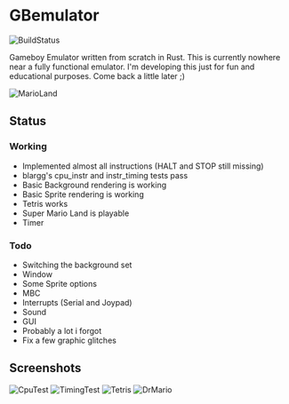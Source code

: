 # GBemulator
![BuildStatus](https://api.travis-ci.org/p4ddy1/gbemulator.svg?branch=master)

Gameboy Emulator written from scratch in Rust. This is currently nowhere near a fully functional emulator. 
I'm developing this just for fun and educational purposes. Come back a little later ;)

![MarioLand](https://cloud.lpnw.de/apps/files_sharing/publicpreview/freAayx9sFQk7oy?x=1920&y=632&a=true)

## Status

### Working
* Implemented almost all instructions (HALT and STOP still missing)
* blargg's cpu_instr and instr_timing tests pass
* Basic Background rendering is working
* Basic Sprite rendering is working
* Tetris works
* Super Mario Land is playable
* Timer

### Todo
* Switching the background set
* Window
* Some Sprite options
* MBC
* Interrupts (Serial and Joypad)
* Sound
* GUI
* Probably a lot i forgot
* Fix a few graphic glitches

## Screenshots

![CpuTest](https://cloud.lpnw.de/apps/files_sharing/publicpreview/KbyxSCrXL9kKr8i?x=1920&y=632&a=true)
![TimingTest](https://cloud.lpnw.de/apps/files_sharing/publicpreview/CE8dENP7JacDSN5?x=1920&y=632&a=true)
![Tetris](https://cloud.lpnw.de/apps/files_sharing/publicpreview/jcm8QLoHETHRFBa?x=1920&y=632&a=true)
![DrMario](https://cloud.lpnw.de/apps/files_sharing/publicpreview/MHNYnr2pPDrneGc?x=1920&y=632&a=true)

